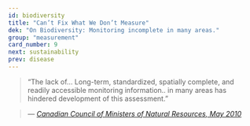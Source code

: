 ```yaml
---
id: biodiversity
title: "Can’t Fix What We Don’t Measure"
dek: "On Biodiversity: Monitoring incomplete in many areas."
group: "measurement"
card_number: 9
next: sustainability
prev: disease
---
```


> “The lack of… Long-term, standardized, spatially complete, and readily accessible monitoring information.. in many areas has hindered development of this assessment.”

> — <cite>[Canadian Council of Ministers of Natural Resources, May 2010][1]</cite>

[1]:http://www.biodivcanada.ca/A519F000-8427-4F8C-9521-8A95AE287753%5CEN_CanadianBiodiversity_FULL.pdf

